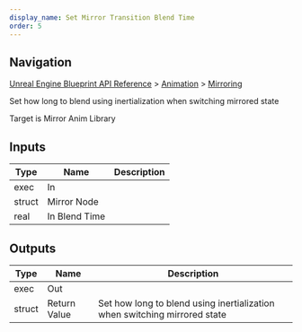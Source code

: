 ```yaml
---
display_name: Set Mirror Transition Blend Time
order: 5
---
```

## Navigation

[Unreal Engine Blueprint API Reference](https://dev.epicgames.com/documentation/en-us/unreal-engine/BlueprintAPI) > [Animation](https://dev.epicgames.com/documentation/en-us/unreal-engine/BlueprintAPI/Animation) > [Mirroring](https://dev.epicgames.com/documentation/en-us/unreal-engine/BlueprintAPI/Animation/Mirroring)

Set how long to blend using inertialization when switching mirrored state

Target is Mirror Anim Library

## Inputs

| Type | Name | Description |
| --- | --- | --- |
| exec | In |  |
| struct | Mirror Node |  |
| real | In Blend Time |  |

## Outputs

| Type | Name | Description |
| --- | --- | --- |
| exec | Out |  |
| struct | Return Value | Set how long to blend using inertialization when switching mirrored state |
